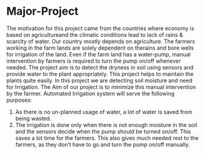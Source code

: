# Major-Project
The motivation for this project came from the countries where economy is based on agricultureand the climatic conditions lead to lack of rains & scarcity of water. Our country mostly depends on agriculture. The farmers working in the farm lands are solely dependent on therains and bore wells for irrigation of the land. Even if the farm land has a water-pump, manual intervention by farmers is required to turn the pump on/off whenever needed. The project aim is to detect the dryness in soil using sensors and provide water to the plant appropriately. This project helps to maintain the plants quite easily. In this project we are detecting soil moisture and need for Irrigation. The Aim of our project is to minimize this manual intervention by the farmer. Automated Irrigation system will serve the following purposes:
1) As there is no un-planned usage of water, a lot of water is saved from being wasted.
2) The irrigation is done only when there is not enough moisture in the soil and the sensors decide when the pump should be turned on/off. This saves a lot time for the farmers. This also gives much needed rest to the farmers, as they don’t have to go and turn the pump on/off manually.
